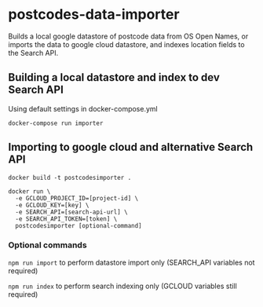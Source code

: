 # postcodes-data-importer

Builds a local google datastore of postcode data from OS Open Names, or imports the data to google cloud datastore, and indexes location fields to the Search API.

## Building a local datastore and index to dev Search API
Using default settings in docker-compose.yml

`docker-compose run importer`

## Importing to google cloud and alternative Search API

```
docker build -t postcodesimporter .

docker run \
  -e GCLOUD_PROJECT_ID=[project-id] \
  -e GCLOUD_KEY=[key] \
  -e SEARCH_API=[search-api-url] \
  -e SEARCH_API_TOKEN=[token] \
  postcodesimporter [optional-command]
```

### Optional commands

`npm run import` to perform datastore import only (SEARCH_API variables not required)

`npm run index` to perform search indexing only (GCLOUD variables still required)
